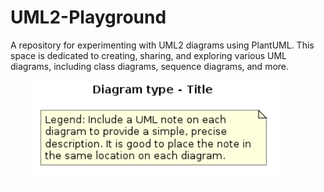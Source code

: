 # UML2-Playground
A repository for experimenting with UML2 diagrams using PlantUML. This space is dedicated to creating, sharing, and exploring various UML diagrams, including class diagrams, sequence diagrams, and more.

![240618_empty_example](00_Empty_Diagram/240618_empty_example.jpeg)

